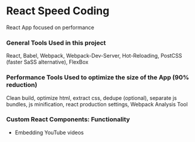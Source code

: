 # React Speed Coding
React App focused on performance

### General Tools Used in this project
React, Babel, Webpack, Webpack-Dev-Server, Hot-Reloading, PostCSS (faster SaSS alternative), FlexBox

### Performance Tools Used to optimize the size of the App (90% reduction)
Clean build, optimize html, extract css, dedupe (optional), separate js bundles, js minification,
react production settings, Webpack Analysis Tool

### Custom React Components: Functionality
* Embedding YouTube videos
